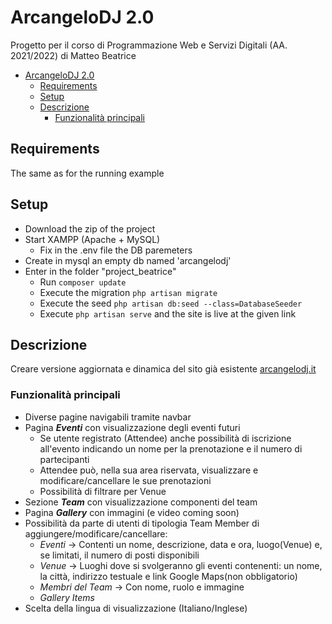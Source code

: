 # ArcangeloDJ 2.0

Progetto per il corso di Programmazione Web e Servizi Digitali (AA. 2021/2022) di Matteo Beatrice

- [ArcangeloDJ 2.0](#arcangelodj-20)
  - [Requirements](#requirements)
  - [Setup](#setup)
  - [Descrizione](#descrizione)
    - [Funzionalità principali](#funzionalità-principali)
## Requirements
The same as for the running example

## Setup
- Download the zip of the project
- Start XAMPP (Apache + MySQL)
  - Fix in the .env file the DB paremeters
- Create in mysql an empty db named 'arcangelodj'
- Enter in the folder "project_beatrice"
  - Run `composer update`
  - Execute the migration `php artisan migrate`
  - Execute the seed `php artisan db:seed --class=DatabaseSeeder`
  - Execute `php artisan serve` and the site is live at the given link

## Descrizione
Creare versione aggiornata e dinamica del sito già esistente [arcangelodj.it](https://www.arcangelodj.it/)

### Funzionalità principali
* Diverse pagine navigabili tramite navbar
* Pagina __*Eventi*__ con visualizzazione degli eventi futuri
  * Se utente registrato (Attendee) anche possibilità di iscrizione all'evento indicando un nome per la prenotazione e il numero di partecipanti
  * Attendee può, nella sua area riservata, visualizzare e modificare/cancellare le sue prenotazioni
  * Possibilità di filtrare per Venue
* Sezione __*Team*__ con visualizzazione componenti del team
* Pagina __*Gallery*__ con immagini (e video coming soon) 
* Possibilità da parte di utenti di tipologia Team Member di aggiungere/modificare/cancellare:
  * _Eventi_ -> Contenti un nome, descrizione, data e ora, luogo(Venue) e, se limitati, il numero di posti disponibili
  * _Venue_ -> Luoghi dove si svolgeranno gli eventi contenenti: un nome, la città, indirizzo testuale e link Google Maps(non obbligatorio)
  * _Membri del Team_ -> Con nome, ruolo e immagine
  * _Gallery Items_
* Scelta della lingua di visualizzazione (Italiano/Inglese)